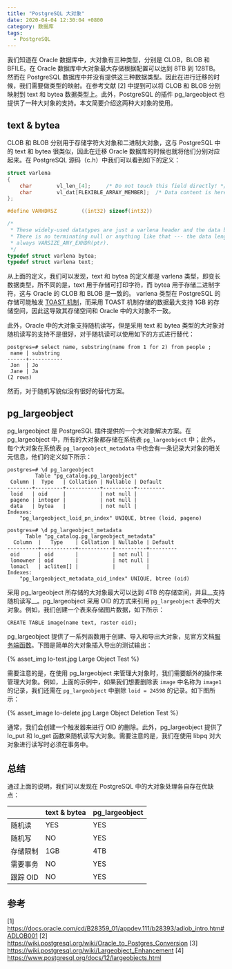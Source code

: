 ```yaml
---
title: "PostgreSQL 大对象"
date: 2020-04-04 12:30:04 +0800
category: 数据库
tags:
  - PostgreSQL
---
```


我们知道在 Oracle 数据库中，大对象有三种类型，分别是 CLOB，BLOB 和 BFILE。在 Oracle 数据库中大对象最大存储根据配置可以达到 8TB 到 128TB。然而在 PostgreSQL 数据库中并没有提供这三种数据类型。因此在进行迁移的时候，我们需要做类型的映射。在参考文献 [2] 中提到可以将 CLOB 和 BLOB 分别映射到 text 和 bytea 数据类型上。此外，PostgreSQL 的插件 pg_largeobject 也提供了一种大对象的支持。本文简要介绍这两种大对象的使用。

<!-- more -->

## text & bytea

CLOB 和 BLOB 分别用于存储字符大对象和二进制大对象，这与 PostgreSQL 中的 text 和 bytea 很类似，因此在迁移 Oracle 数据库的时候也就将他们分别对应起来。在 PostgreSQL 源码（c.h）中我们可以看到如下的定义：

``` c
struct varlena
{
    char        vl_len_[4];     /* Do not touch this field directly! */
    char        vl_dat[FLEXIBLE_ARRAY_MEMBER];  /* Data content is here */
};

#define VARHDRSZ        ((int32) sizeof(int32))

/*
 * These widely-used datatypes are just a varlena header and the data bytes.
 * There is no terminating null or anything like that --- the data length is
 * always VARSIZE_ANY_EXHDR(ptr).
 */
typedef struct varlena bytea;
typedef struct varlena text;
```

从上面的定义，我们可以发现，text 和 bytea 的定义都是 varlena 类型，即变长数据类型，所不同的是，text 用于存储可打印字符，而 bytea 用于存储二进制字符，这与 Oracle 的 CLOB 和 BLOB 是一致的。
varlena 类型在 PostgreSQL 的存储可能触发 [TOAST 机制](https://www.postgresql.org/docs/12/storage-toast.html)，而采用 TOAST 机制存储的数据最大支持 1GB 的存储空间，因此这导致其存储空间和 Oracle 中的大对象不一致。

此外，Oracle 中的大对象支持随机读写，但是采用 text 和 bytea 类型的大对象对随机读写的支持不是很好，对于随机读可以使用如下的方式进行替代：

``` plpgsql
postgres=# select name, substring(name from 1 for 2) from people ;
 name | substring
------+-----------
 Jon  | Jo
 Jane | Ja
(2 rows)
```

然而，对于随机写貌似没有很好的替代方案。

## pg_largeobject

pg_largeobject 是 PostgreSQL 插件提供的一个大对象解决方案。在 pg_largeobject 中，所有的大对象都存储在系统表 `pg_largeobject` 中；此外，每个大对象在系统表 `pg_largeobject_metadata` 中也会有一条记录大对象的相关元信息，他们的定义如下所示：

```
postgres=# \d pg_largeobject
         Table "pg_catalog.pg_largeobject"
 Column |  Type   | Collation | Nullable | Default
--------+---------+-----------+----------+---------
 loid   | oid     |           | not null |
 pageno | integer |           | not null |
 data   | bytea   |           | not null |
Indexes:
    "pg_largeobject_loid_pn_index" UNIQUE, btree (loid, pageno)

postgres=# \d pg_largeobject_metadata
      Table "pg_catalog.pg_largeobject_metadata"
  Column  |   Type    | Collation | Nullable | Default
----------+-----------+-----------+----------+---------
 oid      | oid       |           | not null |
 lomowner | oid       |           | not null |
 lomacl   | aclitem[] |           |          |
Indexes:
    "pg_largeobject_metadata_oid_index" UNIQUE, btree (oid)
```

采用 pg_largeobject 所存储的大对象最大可以达到 4TB 的存储空间，并且__支持随机读写__。pg_largeobject 采用 OID 的方式来引用 `pg_largeobject` 表中的大对象。例如，我们创建一个表来存储图片数据，如下所示：

``` plpgsql
CREATE TABLE image(name text, raster oid);
```

pg_largeobject 提供了一系列函数用于创建、导入和导出大对象，见官方文档[服务端函数](https://www.postgresql.org/docs/12/lo-funcs.html)。下图是简单的大对象插入导出的测试输出：

{% asset_img lo-test.jpg Large Object Test %}

需要注意的是，在使用 pg_largeobject 来管理大对象时，我们需要额外的操作来管理大对象。例如，上面的示例中，如果我们想要删除表 `image` 中名称为 `image1` 的记录，我们还需在 `pg_largeobject` 中删除 `loid = 24598` 的记录。如下图所示：

{% asset_image lo-delete.jpg Large Object Deletion Test %}

通常，我们会创建一个触发器来进行 OID 的删除。此外，pg_largeobject 提供了 lo_put 和 lo_get 函数来随机读写大对象。需要注意的是，我们在使用 libpq 对大对象进行读写时必须在事务中。

## 总结

通过上面的说明，我们可以发现在 PostgreSQL 中的大对象处理各自存在优缺点：

|          | text & bytea | pg_largeobject |
|----------|--------------|----------------|
| 随机读   | YES          | YES            |
| 随机写   | NO           | YES            |
| 存储限制 | 1GB          | 4TB            |
| 需要事务 | NO           | YES            |
| 跟踪 OID | NO           | YES            |

## 参考

[1] https://docs.oracle.com/cd/B28359_01/appdev.111/b28393/adlob_intro.htm#ADLOB001
[2] https://wiki.postgresql.org/wiki/Oracle_to_Postgres_Conversion
[3] https://wiki.postgresql.org/wiki/Largeobject_Enhancement
[4] https://www.postgresql.org/docs/12/largeobjects.html
